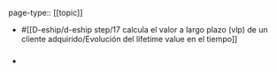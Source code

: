 page-type:: [[topic]]

- #[[D-eship/d-eship step/17 calcula el valor a largo plazo (vlp) de un cliente adquirido/Evolución del lifetime value en el tiempo]]

- ### 



